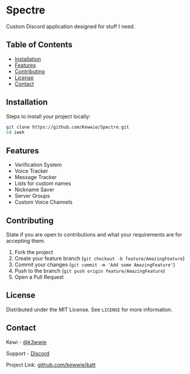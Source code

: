# Spectre

Custom Discord application designed for stuff I need.

## Table of Contents

-   [Installation](#installation)
-   [Features](#features)
-   [Contributing](#contributing)
-   [License](#license)
-   [Contact](#contact)

## Installation

Steps to install your project locally:

```bash
git clone https://github.com/Kewwie/Spectre.git
cd iwek
```

## Features

-   Verification System
-   Voice Tracker
-   Message Tracker
-   Lists for custom names
-   Nickname Saver
-   Server Groups
-   Custom Voice Channels

## Contributing

State if you are open to contributions and what your requirements are for accepting them.

1. Fork the project
2. Create your feature branch (`git checkout -b feature/AmazingFeature`)
3. Commit your changes (`git commit -m 'Add some AmazingFeature'`)
4. Push to the branch (`git push origin feature/AmazingFeature`)
5. Open a Pull Request

## License

Distributed under the MIT License. See `LICENSE` for more information.

## Contact

Kewi - [@k3wwie](https://twitter.com/k3wwie)

Support - [Discord](https://discord.gg/JKbtSTCmbz)

Project Link: [github.com/kewwie/katt](https://github.com/kewwie/katt)
